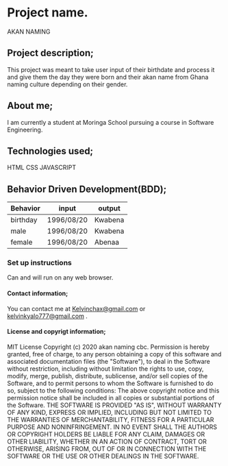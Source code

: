 # Project name.
 AKAN NAMING
## Project description; 
This project was meant to take user input  of their birthdate and process it and give them the day they were born and their akan name from Ghana naming culture depending on their gender.
## About me; 
I am currently a student at Moringa School pursuing a course in Software Engineering.
 ## Technologies used; 
 HTML
 CSS
 JAVASCRIPT
 ## Behavior Driven Development(BDD); 
 
 Behavior | input     |output
 -------- |-----------|----------
 birthday |1996/08/20 |Kwabena 
 male     |1996/08/20 |Kwabena
 female   |1996/08/20 |Abenaa

 ### Set up instructions
 Can and will run on any web browser.
 #### Contact information; 
You can contact me at Kelvinchax@gmail.com or kelvinkyalo777@gmail.com .
 #### License and copyrigt information; 
 MIT License
Copyright (c) 2020 akan naming cbc.
Permission is hereby granted, free of charge, to any person obtaining a copy
of this software and associated documentation files (the "Software"), to deal
in the Software without restriction, including without limitation the rights
to use, copy, modify, merge, publish, distribute, sublicense, and/or sell
copies of the Software, and to permit persons to whom the Software is
furnished to do so, subject to the following conditions:
The above copyright notice and this permission notice shall be included in all
copies or substantial portions of the Software.
THE SOFTWARE IS PROVIDED "AS IS", WITHOUT WARRANTY OF ANY KIND, EXPRESS OR
IMPLIED, INCLUDING BUT NOT LIMITED TO THE WARRANTIES OF MERCHANTABILITY, 
FITNESS FOR A PARTICULAR PURPOSE AND NONINFRINGEMENT. IN NO EVENT SHALL THE
AUTHORS OR COPYRIGHT HOLDERS BE LIABLE FOR ANY CLAIM, DAMAGES OR OTHER
LIABILITY, WHETHER IN AN ACTION OF CONTRACT, TORT OR OTHERWISE, ARISING FROM, 
OUT OF OR IN CONNECTION WITH THE SOFTWARE OR THE USE OR OTHER DEALINGS IN THE
SOFTWARE.

